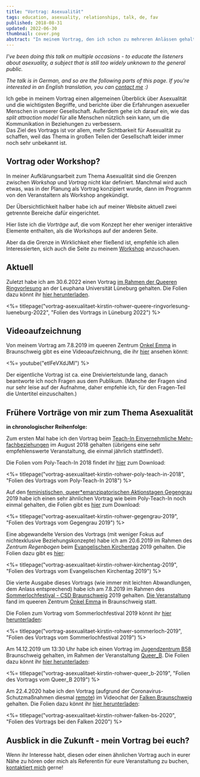 ```yaml
---
title: "Vortrag: Asexualität"
tags: education, asexuality, relationships, talk, de, fav
published: 2018-08-31
updated: 2022-06-30
thumbnail: cover.png
abstract: "In meinem Vortrag, den ich schon zu mehreren Anlässen gehalten habe, gebe ich einen Überblick zum Thema Asexualität, zu den Erfahrungen asexueller Menschen und zum split attraction model."
---
```


*I've been doing this talk on multiple occasions - to educate the listeners about asexuality, a subject that is still too widely unknown to the general public.*  

*The talk is in German, and so are the following parts of this page. If you're interested in an English translation, you can [contact me](/about/) :)*

Ich gebe in meinem Vortrag einen allgemeinen Überblick über Asexualität und die wichtigsten Begriffe, und berichte über die Erfahrungen asexueller Menschen in unserer Gesellschaft. Außerdem gehe ich darauf ein, wie das *split attraction model* für alle Menschen nützlich sein kann, um die Kommunikation in Beziehungen zu verbessern.  
Das Ziel des Vortrags ist vor allem, mehr Sichtbarkeit für Asexualität zu schaffen, weil das Thema in großen Teilen der Gesellschaft leider immer noch sehr unbekannt ist.

## Vortrag oder Workshop?

In meiner Aufklärungsarbeit zum Thema Asexualität sind die Grenzen zwischen *Workshop* und *Vortrag* nicht klar definiert. Manchmal wird auch etwas, was in der Planung als Vortrag konzipiert wurde, dann im Programm von den Veranstaltern als Workshop angekündigt.

Der Übersichtlichkeit halber habe ich auf meiner Website aktuell zwei getrennte Bereiche dafür eingerichtet.

Hier liste ich die *Vorträge* auf, die vom Konzept her eher weniger interaktive Elemente enthalten, als die Workshops auf der anderen Seite.

Aber da die Grenze in Wirklichkeit eher fließend ist, empfehle ich allen Interessierten, sich auch die Seite zu meinem [Workshop](/workshop-asexualitaet/) anzuschauen.

## Aktuell

Zuletzt habe ich am 30.6.2022 einen Vortrag [im Rahmen der Queeren Ringvorlesung](https://queereringvorlesung.de/2022/06/13/das-asexuelle-spektrum-basics/) an der Leuphana Universität Lüneburg gehalten. Die Folien dazu könnt ihr [hier herunterladen](vortrag-asexualitaet-kirstin-rohwer-queere-ringvorlesung-lueneburg-2022.pdf).

<%= titlepage("vortrag-asexualitaet-kirstin-rohwer-queere-ringvorlesung-lueneburg-2022", "Folien des Vortrags in Lüneburg 2022") %>

## Videoaufzeichnung

Von meinem Vortrag am 7.8.2019 im queeren Zentrum [Onkel Emma](https://onkel-emma.org/) in Braunschweig gibt es eine Videoaufzeichnung, die ihr [hier](https://www.youtube.com/watch?v=etlFeVXdJMI) ansehen könnt:

<%= youtube("etlFeVXdJMI") %>

Der eigentliche Vortrag ist ca. eine Dreiviertelstunde lang, danach beantworte ich noch Fragen aus dem Publikum. (Manche der Fragen sind nur sehr leise auf der Aufnahme, daher empfehle ich, für den Fragen-Teil die Untertitel einzuschalten.)

## Frühere Vorträge von mir zum Thema Asexualität

**in chronologischer Reihenfolge:**

Zum ersten Mal habe ich den Vortrag beim [Teach-In Einvernehmliche Mehr&shy;fach&shy;beziehungen](https://polyffm.wordpress.com/teach-in-2018/) im August 2018 gehalten (übrigens eine sehr empfehlenswerte Veranstaltung, die einmal jährlich stattfindet!).

Die Folien vom Poly-Teach-In 2018 findet ihr [hier](vortrag-asexualitaet-kirstin-rohwer-poly-teach-in-2018.pdf) zum Download:

<%= titlepage("vortrag-asexualitaet-kirstin-rohwer-poly-teach-in-2018", "Folien des Vortrags vom Poly-Teach-In 2018") %>

Auf den [feministischen, queer\*emanzipatorischen Aktionstagen Gegengrau](https://queerfems.blackblogs.org/category/gegengrau-2019/) 2019 habe ich einen sehr ähnlichen Vortrag wie beim Poly-Teach-In noch einmal gehalten, die Folien gibt es [hier](vortrag-asexualitaet-kirstin-rohwer-gegengrau-2019.pdf) zum Download:

<%= titlepage("vortrag-asexualitaet-kirstin-rohwer-gegengrau-2019", "Folien des Vortrags vom Gegengrau 2019") %>

Eine abgewandelte Version des Vortrags (mit weniger Fokus auf nichtexklusive Beziehungskonzepte) habe ich am 20.6.2019 im Rahmen des *Zentrum Regenbogen* beim [Evangelischen Kirchentag](http://www.kirchentag.de) 2019 gehalten. Die Folien dazu gibt es [hier](vortrag-asexualitaet-kirstin-rohwer-kirchentag-2019.pdf):

<%= titlepage("vortrag-asexualitaet-kirstin-rohwer-kirchentag-2019", "Folien des Vortrags vom Evangelischen Kirchentag 2019") %>

Die vierte Ausgabe dieses Vortrags (wie immer mit leichten Abwandlungen, dem Anlass entsprechend) habe ich am 7.8.2019 im Rahmen des [Sommerlochfestival - CSD Braunschweig](https://www.csd-braunschweig.de/) 2019 gehalten. [Die Veranstaltung](http://amazing-aces-bs.de/vortrag-sommerloch-2019/) fand im queeren Zentrum [Onkel Emma](https://onkel-emma.org/) in Braunschweig statt.

Die Folien zum Vortrag vom Sommerlochfestival 2019 könnt ihr [hier herunterladen](vortrag-asexualitaet-kirstin-rohwer-sommerloch-2019.pdf):

<%= titlepage("vortrag-asexualitaet-kirstin-rohwer-sommerloch-2019", "Folien des Vortrags vom Sommerlochfestival 2019") %>

Am 14.12.2019 um 13:30 Uhr habe ich einen Vortrag im [Jugendzentrum B58](http://juzb58.de/) Braunschweig gehalten, im Rahmen der Veranstaltung [Queer_B](http://amazing-aces-bs.de/vortrag-queer-b-2019/). Die Folien dazu könnt ihr [hier herunterladen](vortrag-asexualitaet-kirstin-rohwer-queer_b-2019.pdf):

<%= titlepage("vortrag-asexualitaet-kirstin-rohwer-queer_b-2019", "Folien des Vortrags vom Queer_B 2019") %>

Am 22.4.2020 habe ich den Vortrag (aufgrund der Coronavirus-Schutzmaßnahmen diesmal [remote](https://kv.falken-bs.de/2020/04/asexualitaet-die-unsichtbare-orientierung-vortrag-von-kirstin-rohwer)) im Videochat der [Falken Braunschweig](https://kv.falken-bs.de/) gehalten. Die Folien dazu könnt ihr [hier herunterladen](vortrag-asexualitaet-kirstin-rohwer-falken-bs-2020.pdf):

<%= titlepage("vortrag-asexualitaet-kirstin-rohwer-falken-bs-2020", "Folien des Vortrags bei den Falken 2020") %>

## Ausblick in die Zukunft - mein Vortrag bei euch?

Wenn ihr Interesse habt, diesen oder einen ähnlichen Vortrag auch in eurer Nähe zu hören oder mich als Referentin für eure Veranstaltung zu buchen, [kontaktiert mich](/about/) gerne!
